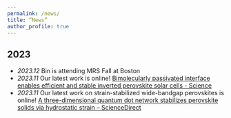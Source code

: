 ```yaml
---
permalink: /news/
title: “News”
author_profile: true
---
```



## 2023
* *2023.12* Bin is attending MRS Fall at Boston
* *2023.11* Our latest work is online! [Bimolecularly passivated interface enables efficient and stable inverted perovskite solar cells - Science](https://www.science.org/doi/10.1126/science.adk1633)
* *2023.11* Our latest work on strain-stabilized wide-bandgap perovskites is online! [A three-dimensional quantum dot network stabilizes perovskite solids via hydrostatic strain – ScienceDirect](https://www.sciencedirect.com/science/article/pii/S2590238523005167)
